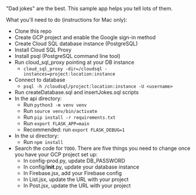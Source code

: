 "Dad jokes" are the best. This sample app helps you tell lots of them.

What you'll need to do (instructions for Mac only):

- Clone this repo
- Create GCP project and enable the Google sign-in method
- Create Cloud SQL database instance (PostgreSQL)
- Install Cloud SQL Proxy
- Install psql (PostgreSQL command line tool)
- Run cloud_sql_proxy pointing at your DB instance
    - `cloud_sql_proxy -dir=/cloudsql -instances=project:location:instance`
- Connect to database
    - `psql -h /cloudsql/project:location:instance -U <username>`
- Run createDatabase.sql and insertJokes.sql scripts
- In the api directory:
    - Run `python3 -m venv venv`
    - Run `source venv/bin/activate`
    - Run `pip install -r requirements.txt`
    - Run `export FLASK_APP=main`
    - Recommended: run `export FLASK_DEBUG=1`
- In the ui directory:
    - Run `npm install`
- Search the code for `TODO`. There are five things you need to change once you have your GCP project set up:
    - In config-prod.py, update DB_PASSWORD
    - In config/__init__.py, update your database instance
    - In Firebase.jsx, add your Firebase config
    - In List.jsx, update the URL with your project
    - In Post.jsx, update the URL with your project
